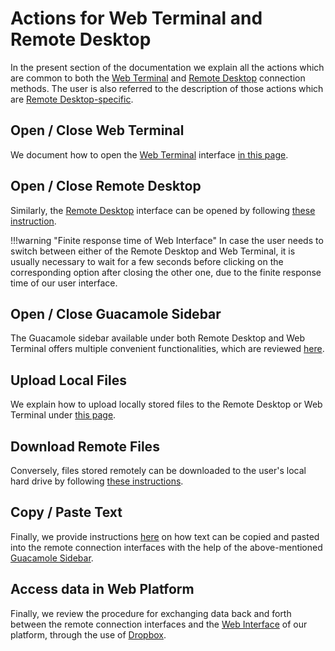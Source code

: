 # Actions for Web Terminal and Remote Desktop

In the present section of the documentation we explain all the actions which are common to both the [Web Terminal](../web-terminal.md) and [Remote Desktop](../remote-desktop.md) connection methods. The user is also referred to the description of those actions which are [Remote Desktop-specific](../actions-rd/overview.md).
    
## Open / Close Web Terminal

We document how to open the [Web Terminal](../web-terminal.md) interface [in this page](open-terminal.md).

## Open / Close Remote Desktop

Similarly, the [Remote Desktop](../remote-desktop.md) interface can be opened by following [these instruction](open-desktop.md).

!!!warning "Finite response time of Web Interface"
    In case the user needs to switch between either of the Remote Desktop and Web Terminal, it is usually necessary to wait for a few seconds before clicking on the corresponding option after closing the other one, due to the finite response time of our user interface. 

## Open / Close Guacamole Sidebar

The Guacamole sidebar available under both Remote Desktop and Web Terminal offers multiple convenient functionalities, which are reviewed [here](guacamole.md).

## Upload Local Files

We explain how to upload locally stored files to the Remote Desktop or Web Terminal under [this page](upload.md).

## Download Remote Files

Conversely, files stored remotely can be downloaded to the user's local hard drive by following [these instructions](download.md).

## Copy / Paste Text

Finally, we provide instructions [here](copy-paste.md) on how text can be copied and pasted into the remote connection interfaces with the help of the above-mentioned [Guacamole Sidebar](guacamole.md). 

## Access data in Web Platform

Finally, we review the procedure for exchanging data back and forth between the remote connection interfaces and the [Web Interface](../../ui/overview.md) of our platform, through the use of [Dropbox](../../data-in-objectstorage/dropbox.md).
